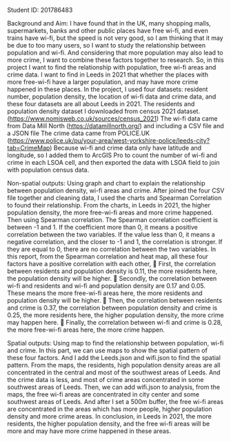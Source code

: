 Student ID: 201786483

Background and Aim:
I have found that in the UK, many shopping malls, supermarkets, banks and other public places have free wi-fi, and even trains have wi-fi, but the speed is not very good, so I am thinking that it may be due to too many users, so I want to study the relationship between population and wi-fi. And considering that more population may also lead to more crime, I want to combine these factors together to research.
So, in this project I want to find the relationship with population, free wi-fi areas and crime data. I want to find in Leeds in 2021 that whether the places with more free-wi-fi have a larger population, and may have more crime happened in these places.
In the project, I used four datasets: resident number, population density, the location of wi-fi data and crime data, and these four datasets are all about Leeds in 2021.
The residents and population density dataset I downloaded from census 2021 dataset. (https://www.nomisweb.co.uk/sources/census_2021) 
The wi-fi data came from Data Mill North (https://datamillnorth.org/) and including a CSV file and a JSON file 
The crime data came from POLICE.UK (https://www.police.uk/pu/your-area/west-yorkshire-police/leeds-city?tab=CrimeMap) 
Because wi-fi and crime data only have latitude and longitude, so I added them to ArcGIS Pro to count the number of wi-fi and crime in each LSOA cell, and then exported the data with LSOA field to  join with population census data.

Non-spatial outputs: 
Using graph and chart to explain the relationship between population density, wi-fi areas and crime.
After joined the four CSV file together and cleaning data, I used the charts and Spearman Correlation to found their relationship.
From the charts, in Leeds in 2021, the higher population density, the more free-wi-fi areas and more crime happened.
Then using Spearman correlation. The Spearman correlation coefficient is between -1 and 1. If the coefficient more than 0, it means a positive correlation between the two variables. If the value less than 0, it means a negative correlation, and the closer to -1 and 1, the correlation is stronger. If they are equal to 0, there are no correlation between the two variables. 
In this report, from the Spearman correlation and heat map, all these four factors have a positive correlation with each other,
	First, the correlation between residents and population density is 0.11, the more residents here, the population density will be higher. 
	Secondly, the correlation between wi-fi and residents and wi-fi and population density are 0.17 and 0.05. These means the more free-wi-fi areas here, the more residents and population density will be higher.
	Then, the correlation between residents and crime is 0.37, the correlation between population density and crime is 0.25, the more residents here, the higher population density, the more crime may happen here.
	Finally, the correlation between wi-fi and crime is 0.28, the more free-wi-fi areas here, the more crime happen. 

Spatial outputs: 
Using map to find the relationship between population, wi-fi and crime.
In this part, we can use maps to show the spatial pattern of these four factors. And I add the Leeds.json and wifi.json to find the spatial pattern.
From the maps, the residents, high population density areas are all concentrated in the central and most of the southwest areas of Leeds. And the crime data is less, and most of crime areas concentrated in some southwest areas of Leeds. 
Then, we can add wifi.json to analysis, from the maps, the free wi-fi areas are concentrated in city center and some southwest areas of Leeds. And after I set a 500m buffer, the free wi-fi areas are concentrated in the areas which has more people, higher population density and more crime areas.
In conclusion, in Leeds in 2021, the more residents, the higher population density, and the free wi-fi areas will be more and may have more crime happened in these areas.
